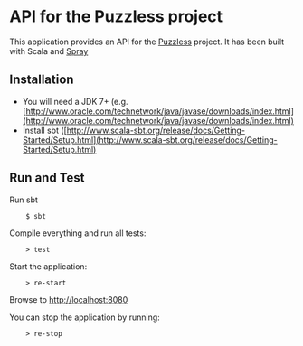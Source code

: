 # API for the Puzzless project

This application provides an API for the [Puzzless](http://puzzless.com) project. It has been built with Scala and [Spray](http://www.spray.io)

## Installation

* You will need a JDK 7+ (e.g. [http://www.oracle.com/technetwork/java/javase/downloads/index.html](http://www.oracle.com/technetwork/java/javase/downloads/index.html)
* Install sbt ([http://www.scala-sbt.org/release/docs/Getting-Started/Setup.html](http://www.scala-sbt.org/release/docs/Getting-Started/Setup.html)

## Run and Test
Run sbt

        $ sbt

Compile everything and run all tests:

        > test

Start the application:

        > re-start

Browse to [http://localhost:8080](http://localhost:8080/)

You can stop the application by running:

        > re-stop
